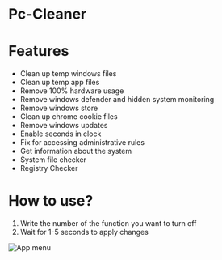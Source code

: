 # Pc-Cleaner

# Features
- Clean up temp windows files
- Clean up temp app files
- Remove 100% hardware usage
- Remove windows defender and hidden system monitoring
- Remove windows store
- Clean up chrome cookie files
- Remove windows updates
- Enable seconds in clock
- Fix for accessing administrative rules
- Get information about the system
- System file checker
- Registry Checker
#

# How to use?
1. Write the number of the function you want to turn off
2. Wait for 1-5 seconds to apply changes

![App menu](https://i.imgur.com/R05x3ok.png)
